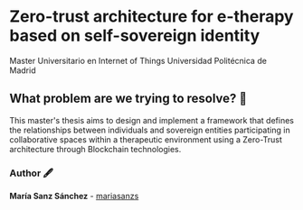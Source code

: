 # Zero-trust architecture for e-therapy based on self-sovereign identity
Master Universitario en Internet of Things
Universidad Politécnica de Madrid

## What problem are we trying to resolve? 🤔
This master's thesis aims to design and implement a framework that defines the relationships between individuals and sovereign entities participating in collaborative spaces within a therapeutic environment using a Zero-Trust architecture through Blockchain technologies.

### Author 🖋️ 
**María Sanz Sánchez** - [mariasanzs](https://github.com/mariasanzs)
